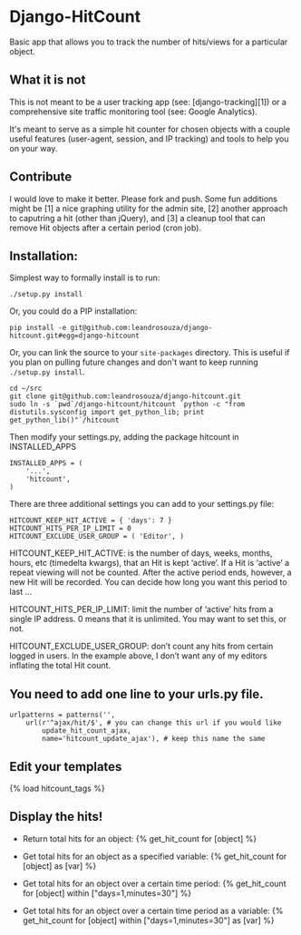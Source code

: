 Django-HitCount
===============

Basic app that allows you to track the number of hits/views for a particular
object.


What it is not
--------------

This is not meant to be a user tracking app (see: [django-tracking][1]) or a
comprehensive site traffic monitoring tool (see: Google Analytics).

It's meant to serve as a simple hit counter for chosen objects with a couple
useful features (user-agent, session, and IP tracking) and tools to help you
on your way.

Contribute
----------

I would love to make it better.  Please fork and push.  Some fun additions
might be [1] a nice graphing utility for the admin site, [2] another approach
to caputring a hit (other than jQuery), and [3] a cleanup tool that can remove
Hit objects after a certain period (cron job).

Installation:
-------------

Simplest way to formally install is to run:

    ./setup.py install

Or, you could do a PIP installation:

    pip install -e git@github.com:leandrosouza/django-hitcount.git#egg=django-hitcount

Or, you can link the source to your `site-packages` directory.  This is useful
if you plan on pulling future changes and don't want to keep running
`./setup.py install`.

    cd ~/src
    git clone git@github.com:leandrosouza/django-hitcount.git
    sudo ln -s `pwd`/django-hitcount/hitcount `python -c "from distutils.sysconfig import get_python_lib; print get_python_lib()"`/hitcount


Then modify your settings.py, adding the package hitcount in INSTALLED_APPS

    INSTALLED_APPS = (
        '...',
        'hitcount',
    )
 

There are three additional settings you can add to your settings.py file:

    HITCOUNT_KEEP_HIT_ACTIVE = { 'days': 7 }
    HITCOUNT_HITS_PER_IP_LIMIT = 0
    HITCOUNT_EXCLUDE_USER_GROUP = ( 'Editor', )


HITCOUNT_KEEP_HIT_ACTIVE: is the number of days, weeks, months, hours, etc (timedelta kwargs), that an Hit is kept ‘active’. If a Hit is ‘active’ a repeat viewing will not be counted. After the active period ends, however, a new Hit will be recorded. You can decide how long you want this period to last …

HITCOUNT_HITS_PER_IP_LIMIT: limit the number of ‘active’ hits from a single IP address. 0 means that it is unlimited. You may want to set this, or not.

HITCOUNT_EXCLUDE_USER_GROUP: don’t count any hits from certain logged in users. In the example above, I don’t want any of my editors inflating the total Hit count.


You need to add one line to your urls.py file.
----------------------------------------------
    urlpatterns = patterns('',
        url(r'^ajax/hit/$', # you can change this url if you would like
            update_hit_count_ajax,
            name='hitcount_update_ajax'), # keep this name the same


Edit your templates
-------------------
{% load hitcount_tags %}
<script type="text/javascript">
    var csrf_token = '{{ csrf_token }}';
    $(document).ready(function() {
        {% get_hit_count_javascript for object %}
    });
</script>


Display the hits!
-----------------
- Return total hits for an object:
  {% get_hit_count for [object] %}
 
- Get total hits for an object as a specified variable:
  {% get_hit_count for [object] as [var] %}
 
- Get total hits for an object over a certain time period:
  {% get_hit_count for [object] within ["days=1,minutes=30"] %}
 
- Get total hits for an object over a certain time period as a variable:
  {% get_hit_count for [object] within ["days=1,minutes=30"] as [var] %}

